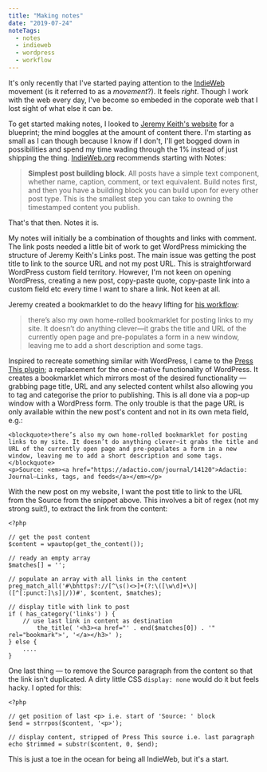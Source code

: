 ```yaml
---
title: "Making notes"
date: "2019-07-24"
noteTags:
  - notes
  - indieweb
  - wordpress
  - workflow
---
```


It's only recently that I've started paying attention to the [IndieWeb](https://indieweb.org/) movement (is it referred to as a _movement_?). It feels _right_. Though I work with the web every day, I've become so embeded in the coporate web that I lost sight of what else it can be.

To get started making notes, I looked to [Jeremy Keith's website](https://adactio.com) for a blueprint; the mind boggles at the amount of content there. I'm starting as small as I can though because I know if I don't, I'll get bogged down in possibilities and spend my time wading through the 1% instead of just shipping the thing. [IndieWeb.org](https://indieweb.org/) recommends starting with Notes:

> **Simplest post building block**. All posts have a simple text component, whether name, caption, comment, or text equivalent. Build notes first, and then you have a building block you can build upon for every other post type. This is the smallest step you can take to owning the timestamped content you publish.

That's that then. Notes it is.

My notes will initially be a combination of thoughts and links with comment. The link posts needed a little bit of work to get WordPress mimicking the structure of Jeremy Keith's Links post. The main issue was getting the post title to link to the source URL and not my post URL. This is straightforward WordPress custom field territory. However, I'm not keen on opening WordPress, creating a new post, copy-paste quote, copy-paste link into a custom field etc every time I want to share a link. Not keen at all.

Jeremy created a bookmarklet to do the heavy lifting for [his workflow](https://adactio.com/journal/14120):

> there’s also my own home-rolled bookmarklet for posting links to my site. It doesn’t do anything clever—it grabs the title and URL of the currently open page and pre-populates a form in a new window, leaving me to add a short description and some tags.

Inspired to recreate something similar with WordPress, I came to the [Press This plugin](https://wordpress.org/plugins/press-this/); a replacement for the once-native functionality of WordPress. It creates a bookmarklet which mirrors most of the desired functionality — grabbing page title, URL and any selected content whilst also allowing you to tag and categorise the prior to publishing. This is all done via a pop-up window with a WordPress form. The only trouble is that the page URL is only available within the new post's content and not in its own meta field, e.g.:

```
<blockquote>there’s also my own home-rolled bookmarklet for posting links to my site. It doesn’t do anything clever—it grabs the title and URL of the currently open page and pre-populates a form in a new window, leaving me to add a short description and some tags.</blockquote>
<p>Source: <em><a href="https://adactio.com/journal/14120">Adactio: Journal—Links, tags, and feeds</a></em></p>
```

With the new post on my website, I want the post title to link to the URL from the Source from the snippet above. This involves a bit of regex (not my strong suit!), to extract the link from the content:

```
<?php

// get the post content
$content = wpautop(get_the_content());

// ready an empty array
$matches[] = '';

// populate an array with all links in the content 
preg_match_all('#\bhttps?://[^\s()<>]+(?:\([\w\d]+\)|([^[:punct:]\s]|/))#', $content, $matches);

// display title with link to post
if ( has_category('links') ) {
    // use last link in content as destination
        the_title( '<h3><a href="' . end($matches[0]) . '" rel="bookmark">', '</a></h3>' );
} else {
    ....
}
```

One last thing — to remove the Source paragraph from the content so that the link isn't duplicated. A dirty little CSS `display: none` would do it but feels hacky. I opted for this:

```
<?php

// get position of last <p> i.e. start of 'Source: ' block
$end = strrpos($content, '<p>');

// display content, stripped of Press This source i.e. last paragraph
echo $trimmed = substr($content, 0, $end);
```

This is just a toe in the ocean for being all IndieWeb, but it's a start.
